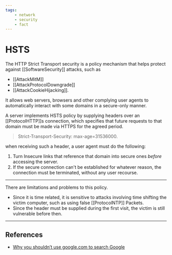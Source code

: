 ```yaml
---
tags:
    - network
    - security
    - fact
---
```


# HSTS

The HTTP Strict Transport security is a policy mechanism that helps protect against [[SoftwareSecurity]] attacks, such as

* [[AttackMitM]]
* [[AttackProtocolDowngrade]]
* [[AttackCookieHijacking]].

It allows web servers, browsers and other complying user agents to automatically interact with some domains in a secure-only manner.

A server implements HSTS policy by supplying headers over an [[ProtocolHTTP]]s connection, which specifies that future requests to that domain must be made via HTTPS for the agreed period.

> Strict-Transport-Security: max-age=31536000.

when receiving such a header, a user agent must do the following:

1. Turn Insecure links that reference that domain into secure ones *before* accessing the server.
2. If the secure connection can't be established for whatever reason, the connection must be terminated, without any user recourse.

___

There are limitations and problems to this policy.

* Since it is time related, it is sensitive to attacks involving time shifting the victim computer, such as using false [[ProtocolNTP]] Packets.
* Since the header must be supplied during the first visit, the victim is still vulnerable before then.

___

## References

* [Why you shouldn’t use google.com to search Google](https://www.youtube.com/watch?v=U_RKc2UoMTY)
